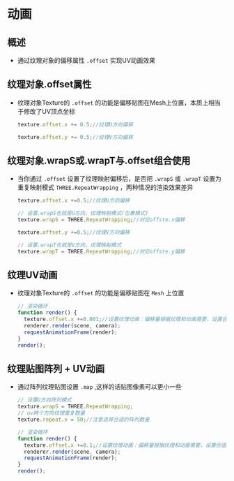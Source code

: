 # 动画

## 概述

+ 通过纹理对象的偏移属性 `.offset` 实现UV动画效果

## 纹理对象.offset属性

+ 纹理对象Texture的 `.offset` 的功能是偏移贴图在Mesh上位置，本质上相当于修改了UV顶点坐标

  ```js
  texture.offset.x += 0.5;//纹理U方向偏移
  ```

  ```js
  texture.offset.y += 0.5;//纹理V方向偏移
  ```

## 纹理对象.wrapS或.wrapT与.offset组合使用

+ 当你通过 `.offset` 设置了纹理映射偏移后，是否把 `.wrapS` 或 `.wrapT` 设置为重复映射模式 `THREE.RepeatWrapping` ，两种情况的渲染效果差异

  ```js
  texture.offset.x +=0.5;//纹理U方向偏移

  // 设置.wrapS也就是U方向，纹理映射模式(包裹模式)
  texture.wrapS = THREE.RepeatWrapping;//对应offste.x偏移
  ```

  ```js
  texture.offset.y +=0.5;//纹理V方向偏移

  // 设置.wrapT也就是V方向，纹理映射模式
  texture.wrapT = THREE.RepeatWrapping;//对应offste.y偏移
  ```

## 纹理UV动画

+ 纹理对象Texture的 `.offset` 的功能是偏移贴图在 `Mesh` 上位置

  ```js
  // 渲染循环
  function render() {
    texture.offset.x +=0.001;//设置纹理动画：偏移量根据纹理和动画需要，设置合适的值
    renderer.render(scene, camera);
    requestAnimationFrame(render);
  }
  render();
  ```

## 纹理贴图阵列 + UV动画

+ 通过阵列纹理贴图设置 `.map` ,这样的话贴图像素可以更小一些

  ```js
  // 设置U方向阵列模式
  texture.wrapS = THREE.RepeatWrapping;
  // uv两个方向纹理重复数量
  texture.repeat.x = 50;//注意选择合适的阵列数量
  ```

  ```js
  // 渲染循环
  function render() {
    texture.offset.x +=0.1;//设置纹理动画：偏移量根据纹理和动画需要，设置合适的值
    renderer.render(scene, camera);
    requestAnimationFrame(render);
  }
  render();
  ```
